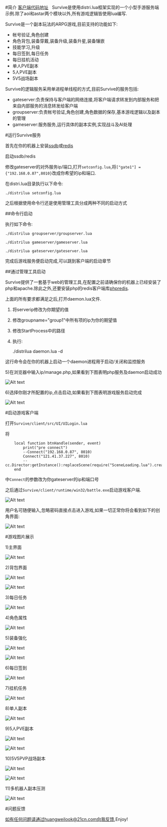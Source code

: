 #简介
[客户端代码地址](http://code.taobao.org/p/surviveclient/src/)  
Survive是使用distri.lua框架实现的一个小型手游服务端示例.除了aoi和astar两个模块以外,所有游戏逻辑皆使用lua编写.

Survive是一个副本玩法的ARPG游戏,目前支持的功能如下:

* 帐号验证,角色创建
* 角色背包,装备穿戴,装备升级,装备升星,装备镶嵌
* 技能学习,升级
* 每日签到,每日任务
* 每日挂机活动
* 单人PVE副本
* 5人PVE副本
* 5V5战场副本

Survive的逻辑服务采用单进程单线程的方式,目前Survive的服务包括:

* gateserver:负责保持与客户端的网络连接,将客户端请求转发到内部服务和把来自内部服务的消息转发给客户端
* groupserver:负责帐号验证,角色创建,角色数据的保存,基本游戏逻辑以及副本的管理
* gameserver:服务服务,运行具体的副本实例,实现战斗及AI处理

    
#运行Survive服务

首先在你的机器上安装[ssdb](https://github.com/ideawu/ssdb/)或[redis](http://www.redis.io/)

启动ssdb/redis

修改gateserver的对外服务ip/端口,打开`setconfig.lua`,将`["gate1"] = {"192.168.0.87",8010}`改成你希望的ip和端口.

在distri.lua目录执行以下命令:

	./distrilua setconfig.lua
    
之后根据使用命令行还是使用管理工具分成两种不同的启动方式

##命令行启动

执行如下命令:

	./distrilua groupserver/groupserver.lua 
	
    ./distrilua gameserver/gameserver.lua
    
    ./distrilua gateserver/gateserver.lua
    
完成后游戏服务便启动完成,可以跳到客户端的启动章节


##通过管理工具启动

Survive提供了一套基于web的管理工具,在配置之前请确保你的机器上已经安装了php和apache.除此之外,还要安装php的redis客户端库[phpredis](https://github.com/phpredis/phpredis).

上面的所有要求都满足之后,打开daemon.lua文件.

1) 将serverip修改为你期望的值

2) 修改groupname="group1"中所有项的ip为你的期望值

3) 修改StartProcess中的路径

4) 执行:

	./distrilua daemon.lua -d
    
这行命令会在你的机器上启动一个daemon进程用于启动/关闭和监控服务

5)在浏览器中输入ip/manage.php,如果看到下图表明php服务及daemon启动成功

![Alt text](img/web1.png)

6)选择你刚才所配置的ip,点击启动,如果看到下图表明游戏服务启动完成

![Alt text](img/web2.png)

#启动游戏客户端

打开`Survive/client/src/UI/UILogin.lua`

将

        local function btnHandle(sender, event)
            print("pre connect")
            --Connect("192.168.0.87", 8010)
            Connect("121.41.37.227", 8010)
            --cc.Director:getInstance():replaceScene(require("SceneLoading.lua").create())
        end

中`Connect`的参数改为你gateserver的ip和端口号

之后通过`Survive/client/runtime/win32/battle.exe`启动游戏客户端.

![Alt text](img/survive1.jpg)

用户名可随便输入,忽略密码直接点击进入游戏,如果一切正常你将会看到如下的创角界面:

![Alt text](img/survive2.jpg)

#游戏图片展示

1)主界面

![Alt text](img/survive3.jpg)

2)背包界面

![Alt text](img/survive4.jpg)

![Alt text](img/survive7.jpg)

3)每日任务

![Alt text](img/survive5.jpg)

4)角色属性

![Alt text](img/survive6.jpg)

5)装备强化

![Alt text](img/survive8.jpg)

![Alt text](img/survive9.jpg)

6)每日签到

![Alt text](img/survive10.jpg)

7)挂机任务

![Alt text](img/survive11.jpg)

8)单人副本

![Alt text](img/survive12.jpg)

9)5人PVE副本

![Alt text](img/survive13.jpg)

![Alt text](img/survive14.jpg)

10)5V5PVP战场副本

![Alt text](img/survive15.jpg)

![Alt text](img/survive16.jpg)

11)多机器人副本压测

![Alt text](img/survive17.jpg)

#问题反馈

如有任何问题请通过huangweilook@21cn.com向我反馈,Enjoy!
